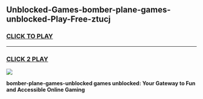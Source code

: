
## Unblocked-Games-bomber-plane-games-unblocked-Play-Free-ztucj
<h3>
<a href="https://premium76.site?title=bomber-plane-games-unblocked&ref=09A">CLICK TO PLAY</a></h3>
<hr>

<h3>
<a href="https://premium76.site?title=bomber-plane-games-unblocked&ref=09A">CLICK 2 PLAY</a>
  
</h3>

<a href="https://premium76.site?title=bomber-plane-games-unblocked&ref=09A"><img src="https://clearcache.store/games.png"></a>


**bomber-plane-games-unblocked games unblocked: Your Gateway to Fun and Accessible Online Gaming**
